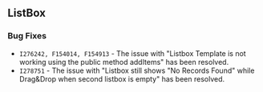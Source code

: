 ##  ListBox

###    Bug Fixes

- `I276242, F154014, F154913` - The issue with "Listbox Template is not working using the public method addItems" has been resolved.
- `I278751` - The issue with "Listbox still shows "No Records Found" while Drag&Drop when second listbox is empty" has been resolved.


